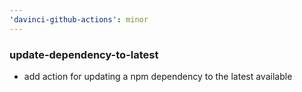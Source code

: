 ```yaml
---
'davinci-github-actions': minor
---
```


### update-dependency-to-latest

- add action for updating a npm dependency to the latest available
